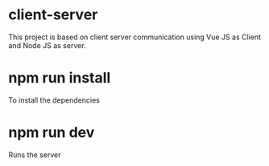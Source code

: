 # client-server
This project is based on client server communication using Vue JS as Client and Node JS as server.

# npm run install
To install the dependencies

# npm run dev
Runs the server
